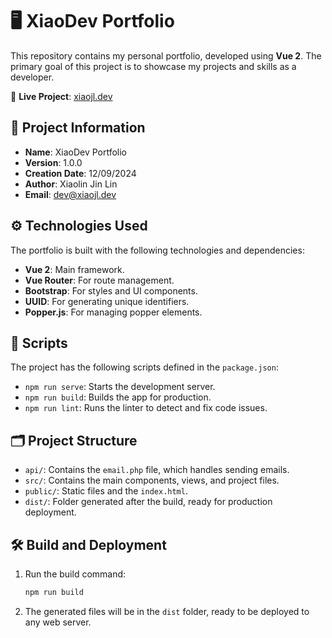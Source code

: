 # 🖥️ XiaoDev Portfolio

This repository contains my personal portfolio, developed using **Vue 2**. The primary goal of this project is to showcase my projects and skills as a developer.

🔗 **Live Project**: [xiaojl.dev](https://xiaojl.dev)

## 📄 Project Information

- **Name**: XiaoDev Portfolio
- **Version**: 1.0.0
- **Creation Date**: 12/09/2024
- **Author**: Xiaolin Jin Lin
- **Email**: [dev@xiaojl.dev](mailto:dev@xiaojl.dev)

## ⚙️ Technologies Used

The portfolio is built with the following technologies and dependencies:

- **Vue 2**: Main framework.
- **Vue Router**: For route management.
- **Bootstrap**: For styles and UI components.
- **UUID**: For generating unique identifiers.
- **Popper.js**: For managing popper elements.

## 🚀 Scripts

The project has the following scripts defined in the `package.json`:

- `npm run serve`: Starts the development server.
- `npm run build`: Builds the app for production.
- `npm run lint`: Runs the linter to detect and fix code issues.

## 🗂️ Project Structure

- `api/`: Contains the `email.php` file, which handles sending emails.
- `src/`: Contains the main components, views, and project files.
- `public/`: Static files and the `index.html`.
- `dist/`: Folder generated after the build, ready for production deployment.

## 🛠️ Build and Deployment

1. Run the build command:

   ```bash
   npm run build
2. The generated files will be in the `dist` folder, ready to be deployed to any web server.